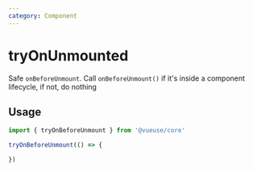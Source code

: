 ```yaml
---
category: Component
---
```


# tryOnUnmounted

Safe `onBeforeUnmount`. Call `onBeforeUnmount()` if it's inside a component lifecycle, if not, do nothing

## Usage

```js
import { tryOnBeforeUnmount } from '@vueuse/core'

tryOnBeforeUnmount(() => {

})
```
